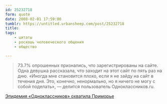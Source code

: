 ```yaml
---
id: 25232718
form: quote
date: 2008-02-01 17:59:00
tumblr: https://untitled.urbansheep.com/post/25232718
title: 
tags:
    - цитаты
    - роскошь человеческого общения
    - общество

---
```


<blockquote>
73.7% опрошенных признались, что зарегистрированы на сайте. Одна девушка рассказала, что заходит на этот сайт по пять раз на дню. «Иногда мне становится плохо, если я не зайду на сайт в течения дня. Это, конечно, ненормально, но я ничего не могу с собой поделать», — делится пользователь Одноклассников.ru.
</blockquote>

<a href="http://primamedia.ru/afisha/show/?id=20936">Эпидемия «Одноклассников» охватила Приморье</a>
